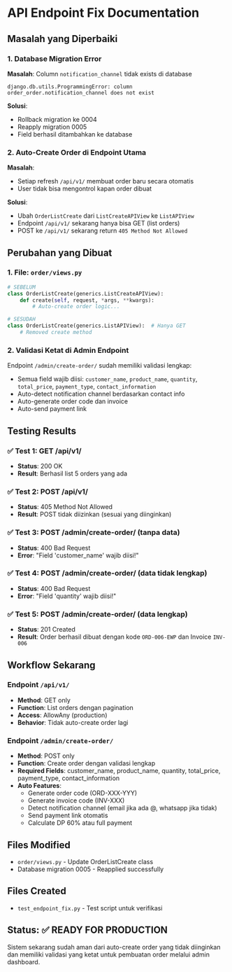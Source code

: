 # API Endpoint Fix Documentation

## Masalah yang Diperbaiki

### 1. Database Migration Error

**Masalah**: Column `notification_channel` tidak exists di database

```
django.db.utils.ProgrammingError: column order_order.notification_channel does not exist
```

**Solusi**:

- Rollback migration ke 0004
- Reapply migration 0005
- Field berhasil ditambahkan ke database

### 2. Auto-Create Order di Endpoint Utama

**Masalah**:

- Setiap refresh `/api/v1/` membuat order baru secara otomatis
- User tidak bisa mengontrol kapan order dibuat

**Solusi**:

- Ubah `OrderListCreate` dari `ListCreateAPIView` ke `ListAPIView`
- Endpoint `/api/v1/` sekarang hanya bisa GET (list orders)
- POST ke `/api/v1/` sekarang return `405 Method Not Allowed`

## Perubahan yang Dibuat

### 1. File: `order/views.py`

```python
# SEBELUM
class OrderListCreate(generics.ListCreateAPIView):
    def create(self, request, *args, **kwargs):
        # Auto-create order logic...

# SESUDAH
class OrderListCreate(generics.ListAPIView):  # Hanya GET
    # Removed create method
```

### 2. Validasi Ketat di Admin Endpoint

Endpoint `/admin/create-order/` sudah memiliki validasi lengkap:

- Semua field wajib diisi: `customer_name`, `product_name`, `quantity`, `total_price`, `payment_type`, `contact_information`
- Auto-detect notification channel berdasarkan contact info
- Auto-generate order code dan invoice
- Auto-send payment link

## Testing Results

### ✅ Test 1: GET /api/v1/

- **Status**: 200 OK
- **Result**: Berhasil list 5 orders yang ada

### ✅ Test 2: POST /api/v1/

- **Status**: 405 Method Not Allowed
- **Result**: POST tidak diizinkan (sesuai yang diinginkan)

### ✅ Test 3: POST /admin/create-order/ (tanpa data)

- **Status**: 400 Bad Request
- **Error**: "Field 'customer_name' wajib diisi!"

### ✅ Test 4: POST /admin/create-order/ (data tidak lengkap)

- **Status**: 400 Bad Request
- **Error**: "Field 'quantity' wajib diisi!"

### ✅ Test 5: POST /admin/create-order/ (data lengkap)

- **Status**: 201 Created
- **Result**: Order berhasil dibuat dengan kode `ORD-006-EWP` dan Invoice `INV-006`

## Workflow Sekarang

### Endpoint `/api/v1/`

- **Method**: GET only
- **Function**: List orders dengan pagination
- **Access**: AllowAny (production)
- **Behavior**: Tidak auto-create order lagi

### Endpoint `/admin/create-order/`

- **Method**: POST only
- **Function**: Create order dengan validasi lengkap
- **Required Fields**: customer_name, product_name, quantity, total_price, payment_type, contact_information
- **Auto Features**:
  - Generate order code (ORD-XXX-YYY)
  - Generate invoice code (INV-XXX)
  - Detect notification channel (email jika ada @, whatsapp jika tidak)
  - Send payment link otomatis
  - Calculate DP 60% atau full payment

## Files Modified

- `order/views.py` - Update OrderListCreate class
- Database migration 0005 - Reapplied successfully

## Files Created

- `test_endpoint_fix.py` - Test script untuk verifikasi

## Status: ✅ READY FOR PRODUCTION

Sistem sekarang sudah aman dari auto-create order yang tidak diinginkan dan memiliki validasi yang ketat untuk pembuatan order melalui admin dashboard.
